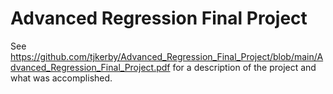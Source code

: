 # Advanced Regression Final Project

See https://github.com/tjkerby/Advanced_Regression_Final_Project/blob/main/Advanced_Regression_Final_Project.pdf for a description of the project and what was accomplished.
